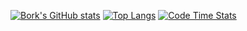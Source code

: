 
[![Bork's GitHub stats](https://github-readme-stats.vercel.app/api?username=Bork0038&show_icons=true&theme=onedark&bg_color=0D1117&hide_border=true&text_color=fff&title_color=fff)]()
[![Top Langs](https://github-readme-stats.vercel.app/api/top-langs/?username=Bork0038&show_icons=true&theme=onedark&layout=compact&bg_color=0D1117&hide_border=true&text_color=fff&title_color=fff)]()
[![Code Time Stats](https://github-readme-stats.vercel.app/api/wakatime?username=bork0038&show_icons=true&theme=onedark&layout=compact&bg_color=0D1117&hide_border=true&text_color=fff&title_color=fff)]()
<br />
